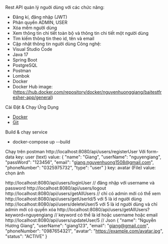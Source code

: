 Rest API quản lý nguời dùng với các chức năng:
- Đăng kí, đăng nhập (JWT)
- Phân quyền ADMIN, USER
- Xóa mềm người dùng
- Xem thông tin chi tiết toàn bộ và thông tin chi tiết một người dùng
- Tìm kiếm thông tin theo id, tên và email
- Cập nhật thông tin người dùng
Công nghệ:
- Visual Studio Code
- Java 17
- Spring Boot
- PostgreSQL
- Postman
- Lombok
- Docker
- Docker Hub image:(https://hub.docker.com/repository/docker/nguyenhuonggiang/baitestfresher-app/general)

Cài Đặt & Chạy Ứng Dụng
-  [Docker](https://www.docker.com)
-  [Git](https://git-scm.com)
  
Build & chạy service
- docker-compose up --build

Chạy trên postman
http://localhost:8080/api/users/registerUser 
Với form-data
key: user (text)
value:
{
   "name": "Giang",
   "userName": "nguyengiang",
   "passWord": "123456",
   "email": "giang.nguyenhuong1508@gmail.com",
   "phoneNumber": "0325975732",
   "type": "user"
 }
 key: avatar (File) 
 value: chọn ảnh

http://localhost:8080/api/users/loginUser  // đăng nhập với username và password
http://localhost:8080/api/users/logout
http://localhost:8080/api/users/getAllUsers // chỉ có admin mới có thể xem
http://localhost:8080/api/users/getUserId/5 với 5 là id người dùng
http://localhost:8080/api/users/deleteUser/5 với 5 là id người dùng và chỉ admin mới có quyền xóa
http://localhost:8080/api/users/getAllUsers?keyword=nguyengiang // keyword có thể là id hoặc username hoặc email
http://localhost:8080/api/users/updateUser/5 //  Json
{
   "name": "Nguyễn Hương Giang",
   "userName": "giang123",
   "email": "giang@gmail.com",
   "phoneNumber": "0987654321",
   "avatar": "https://example.com/avatar.jpg",
   "status": "ACTIVE"
}


